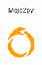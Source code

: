 <p align="center"> Mojo2py</p>
<br>
  <div class="examples" id="examples" display="flex"  align="center">
<img align="center" src="mojo2py.png" height="70" width="70"></img>
  </div>
